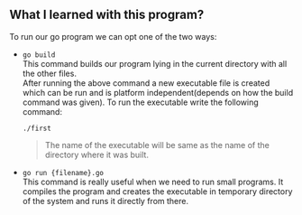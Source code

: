 ## What I learned with this program?

To run our go program we can opt one of the two ways:

- `go build`  
  This command builds our program lying in the current directory with all the other files.  
  After running the above command a new executable file is created which can be run and is platform independent(depends on how the build command was given). To run the executable write the following command:  
  
  `./first`
  > The name of the executable will be same as the name of the directory where it was built.

- `go run {filename}.go`  
  This command is really useful when we need to run small programs. It compiles the program and creates the executable in temporary directory of the system and runs it directly from there.